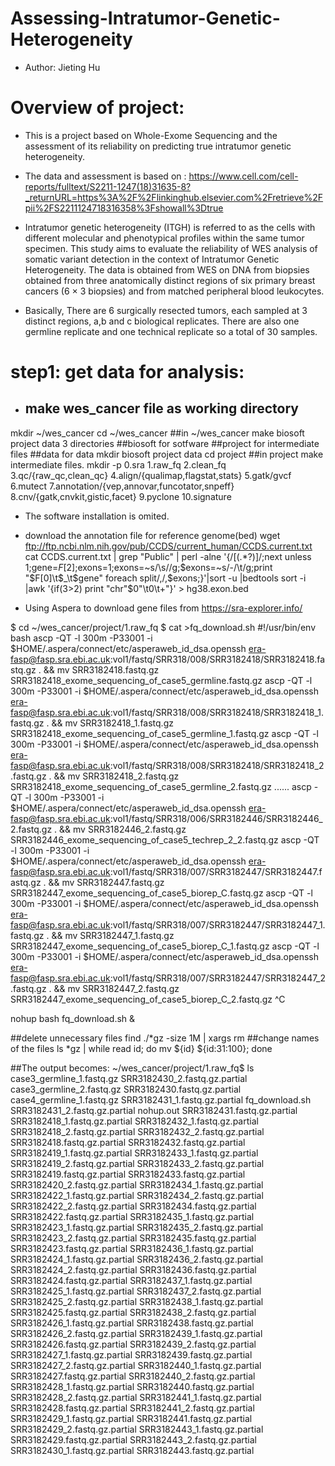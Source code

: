 # Assessing-Intratumor-Genetic-Heterogeneity

* Author: Jieting Hu

# Overview of project:

* This is a project based on Whole-Exome Sequencing and the assessment of its reliability on predicting true intratumor genetic heterogeneity. 

* The data and assessment is based on : https://www.cell.com/cell-reports/fulltext/S2211-1247(18)31635-8?_returnURL=https%3A%2F%2Flinkinghub.elsevier.com%2Fretrieve%2Fpii%2FS2211124718316358%3Fshowall%3Dtrue

* Intratumor genetic heterogeneity (ITGH) is referred to as the cells with different molecular and phenotypical profiles within the same tumor specimen. This study aims to evaluate the reliability of WES analysis of somatic variant detection
 in the context of Intratumor Genetic Heterogeneity. The data is obtained from WES on DNA from biopsies obtained from three anatomically distinct regions of six primary breast cancers (6 × 3 biopsies) and from matched peripheral blood leukocytes.
 
 * Basically, There are 6 surgically resected tumors, each sampled at 3 distinct regions, a,b and c biological replicates. There are also one germline replicate and one technical replicate so a total of 30 samples. 
 
 
# step1: get data for analysis:

* ## make wes_cancer file as working directory
mkdir ~/wes_cancer
cd ~/wes_cancer
##in ~/wes_cancer make biosoft project data 3 directories
##biosoft for sotfware
##project for intermediate files
##data for data
mkdir biosoft project data
cd project
##in project make intermediate files.
mkdir -p 0.sra 1.raw_fq 2.clean_fq 3.qc/{raw_qc,clean_qc} 4.align/{qualimap,flagstat,stats} 5.gatk/gvcf 6.mutect 7.annotation/{vep,annovar,funcotator,snpeff} 8.cnv/{gatk,cnvkit,gistic,facet} 9.pyclone 10.signature

* The software installation is omited. 

* download the annotation file for reference genome(bed)
wget ftp://ftp.ncbi.nlm.nih.gov/pub/CCDS/current_human/CCDS.current.txt
cat CCDS.current.txt | grep  "Public" | perl -alne '{/\[(.*?)\]/;next unless $1;$gene=$F[2];$exons=$1;$exons=~s/\s//g;$exons=~s/-/\t/g;print "$F[0]\t$_\t$gene" foreach split/,/,$exons;}'|sort -u |bedtools sort -i |awk '{if($3>$2) print "chr"$0"\t0\t+"}'  > hg38.exon.bed

* Using Aspera to download gene files from https://sra-explorer.info/

$ cd ~/wes_cancer/project/1.raw_fq
$ cat >fq_download.sh
#!/usr/bin/env bash
ascp -QT -l 300m -P33001 -i $HOME/.aspera/connect/etc/asperaweb_id_dsa.openssh era-fasp@fasp.sra.ebi.ac.uk:vol1/fastq/SRR318/008/SRR3182418/SRR3182418.fastq.gz . && mv SRR3182418.fastq.gz SRR3182418_exome_sequencing_of_case5_germline.fastq.gz
ascp -QT -l 300m -P33001 -i $HOME/.aspera/connect/etc/asperaweb_id_dsa.openssh era-fasp@fasp.sra.ebi.ac.uk:vol1/fastq/SRR318/008/SRR3182418/SRR3182418_1.fastq.gz . && mv SRR3182418_1.fastq.gz SRR3182418_exome_sequencing_of_case5_germline_1.fastq.gz
ascp -QT -l 300m -P33001 -i $HOME/.aspera/connect/etc/asperaweb_id_dsa.openssh era-fasp@fasp.sra.ebi.ac.uk:vol1/fastq/SRR318/008/SRR3182418/SRR3182418_2.fastq.gz . && mv SRR3182418_2.fastq.gz SRR3182418_exome_sequencing_of_case5_germline_2.fastq.gz
......
ascp -QT -l 300m -P33001 -i $HOME/.aspera/connect/etc/asperaweb_id_dsa.openssh era-fasp@fasp.sra.ebi.ac.uk:vol1/fastq/SRR318/006/SRR3182446/SRR3182446_2.fastq.gz . && mv SRR3182446_2.fastq.gz SRR3182446_exome_sequencing_of_case5_techrep_2_2.fastq.gz
ascp -QT -l 300m -P33001 -i $HOME/.aspera/connect/etc/asperaweb_id_dsa.openssh era-fasp@fasp.sra.ebi.ac.uk:vol1/fastq/SRR318/007/SRR3182447/SRR3182447.fastq.gz . && mv SRR3182447.fastq.gz SRR3182447_exome_sequencing_of_case5_biorep_C.fastq.gz
ascp -QT -l 300m -P33001 -i $HOME/.aspera/connect/etc/asperaweb_id_dsa.openssh era-fasp@fasp.sra.ebi.ac.uk:vol1/fastq/SRR318/007/SRR3182447/SRR3182447_1.fastq.gz . && mv SRR3182447_1.fastq.gz SRR3182447_exome_sequencing_of_case5_biorep_C_1.fastq.gz
ascp -QT -l 300m -P33001 -i $HOME/.aspera/connect/etc/asperaweb_id_dsa.openssh era-fasp@fasp.sra.ebi.ac.uk:vol1/fastq/SRR318/007/SRR3182447/SRR3182447_2.fastq.gz . && mv SRR3182447_2.fastq.gz SRR3182447_exome_sequencing_of_case5_biorep_C_2.fastq.gz
^C

nohup  bash  fq_download.sh  &

##delete unnecessary files
find ./*gz -size 1M | xargs rm
 ##change names of the files 
ls *gz | while read id; do mv ${id} ${id:31:100}; done

 ##The output becomes:
~/wes_cancer/project/1.raw_fq$ ls
case3_germline_1.fastq.gz      SRR3182430_2.fastq.gz.partial
case3_germline_2.fastq.gz      SRR3182430.fastq.gz.partial
case4_germline_1.fastq.gz      SRR3182431_1.fastq.gz.partial
fq_download.sh		       SRR3182431_2.fastq.gz.partial
nohup.out		       SRR3182431.fastq.gz.partial
SRR3182418_1.fastq.gz.partial  SRR3182432_1.fastq.gz.partial
SRR3182418_2.fastq.gz.partial  SRR3182432_2.fastq.gz.partial
SRR3182418.fastq.gz.partial    SRR3182432.fastq.gz.partial
SRR3182419_1.fastq.gz.partial  SRR3182433_1.fastq.gz.partial
SRR3182419_2.fastq.gz.partial  SRR3182433_2.fastq.gz.partial
SRR3182419.fastq.gz.partial    SRR3182433.fastq.gz.partial
SRR3182420_2.fastq.gz.partial  SRR3182434_1.fastq.gz.partial
SRR3182422_1.fastq.gz.partial  SRR3182434_2.fastq.gz.partial
SRR3182422_2.fastq.gz.partial  SRR3182434.fastq.gz.partial
SRR3182422.fastq.gz.partial    SRR3182435_1.fastq.gz.partial
SRR3182423_1.fastq.gz.partial  SRR3182435_2.fastq.gz.partial
SRR3182423_2.fastq.gz.partial  SRR3182435.fastq.gz.partial
SRR3182423.fastq.gz.partial    SRR3182436_1.fastq.gz.partial
SRR3182424_1.fastq.gz.partial  SRR3182436_2.fastq.gz.partial
SRR3182424_2.fastq.gz.partial  SRR3182436.fastq.gz.partial
SRR3182424.fastq.gz.partial    SRR3182437_1.fastq.gz.partial
SRR3182425_1.fastq.gz.partial  SRR3182437_2.fastq.gz.partial
SRR3182425_2.fastq.gz.partial  SRR3182438_1.fastq.gz.partial
SRR3182425.fastq.gz.partial    SRR3182438_2.fastq.gz.partial
SRR3182426_1.fastq.gz.partial  SRR3182438.fastq.gz.partial
SRR3182426_2.fastq.gz.partial  SRR3182439_1.fastq.gz.partial
SRR3182426.fastq.gz.partial    SRR3182439_2.fastq.gz.partial
SRR3182427_1.fastq.gz.partial  SRR3182439.fastq.gz.partial
SRR3182427_2.fastq.gz.partial  SRR3182440_1.fastq.gz.partial
SRR3182427.fastq.gz.partial    SRR3182440_2.fastq.gz.partial
SRR3182428_1.fastq.gz.partial  SRR3182440.fastq.gz.partial
SRR3182428_2.fastq.gz.partial  SRR3182441_1.fastq.gz.partial
SRR3182428.fastq.gz.partial    SRR3182441_2.fastq.gz.partial
SRR3182429_1.fastq.gz.partial  SRR3182441.fastq.gz.partial
SRR3182429_2.fastq.gz.partial  SRR3182443_1.fastq.gz.partial
SRR3182429.fastq.gz.partial    SRR3182443_2.fastq.gz.partial
SRR3182430_1.fastq.gz.partial  SRR3182443.fastq.gz.partial


















